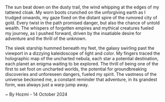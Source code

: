 
The sun beat down on the dusty trail, the wind whipping at the edges of my tattered cloak. My worn boots crunched on the unforgiving earth as I trudged onwards, my gaze fixed on the distant spire of the rumored city of gold. Every twist in the path promised danger, but also the chance of untold wealth. The whispers of forgotten empires and mythical creatures fueled my journey, as I pushed forward, driven by the insatiable desire for adventure and the thrill of the unknown.

The sleek starship hummed beneath my feet, the galaxy swirling past the viewport in a dizzying kaleidoscope of light and color. My fingers traced the holographic map of the uncharted nebula, each star a potential destination, each planet an enigma waiting to be explored. The thrill of being one of the first to set foot on uncharted worlds, the potential for groundbreaking discoveries and unforeseen dangers, fueled my spirit. The vastness of the universe beckoned me, a constant reminder that adventure, in its grandest form, was always just a warp jump away. 

~ By Hozmi - 14 October 2024
